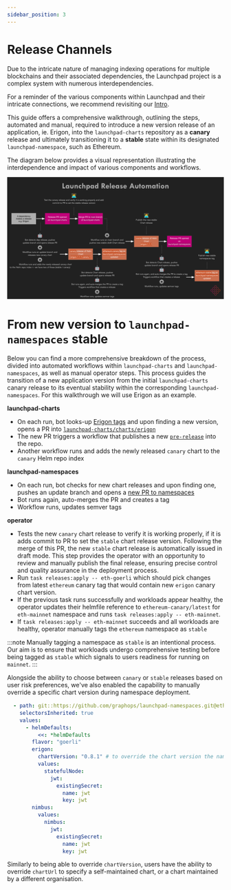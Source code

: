 ```yaml
---
sidebar_position: 3
---
```


# Release Channels

Due to the intricate nature of managing indexing operations for multiple blockchains and their associated dependencies, the Launchpad project is a complex system with numerous interdependencies. 

For a reminder of the various components within Launchpad and their intricate connections, we recommend revisiting our [Intro](intro.md).

This guide offers a comprehensive walkthrough, outlining the steps, automated and manual, required to introduce a new version release of an application, ie. Erigon, into the `launchpad-charts` repository as a **canary** release and ultimately transitioning it to a **stable** state within its designated `launchpad-namespace`, such as Ethereum. 

The diagram below provides a visual representation illustrating the interdependence and impact of various components and workflows.

![Release Channels Flow](/img/launchpad-release-channels.svg)

# From new version to `launchpad-namespaces` stable

Below you can find a more comprehensive breakdown of the process, divided into automated workflows within `launchpad-charts` and `launchpad-namespaces`, as well as manual operator steps. This process guides the transition of a new application version from the initial `launchpad-charts` canary release to its eventual stability within the corresponding `launchpad-namespaces`. For this walkthrough we will use Erigon as an example.

**launchpad-charts** 
  - On each run, bot looks-up [Erigon tags](https://github.com/ledgerwatch/erigon/tags) and upon finding a new version, opens a PR into [`launchpad-charts/charts/erigon` ](https://github.com/graphops/launchpad-charts/pull/133)
  - The new PR triggers a workflow that publishes a new [`pre-release`](https://github.com/graphops/launchpad-charts/releases/tag/erigon-0.8.1-canary.1) into the repo.
  - Another workflow runs and adds the newly released `canary` chart to the `canary` Helm repo index

**launchpad-namespaces** 
  - On each run, bot checks for new chart releases and upon finding one, pushes an update branch and opens a [new PR to namespaces](https://github.com/graphops/launchpad-namespaces/pull/38)
  - Bot runs again, auto-merges the PR and creates a tag
  - Workflow runs, updates semver tags

**operator**
  - Tests the new `canary` chart release to verify it is working properly, if it is adds commit to PR to set the `stable` chart release version. Following the merge of this PR, the new `stable` chart release is automatically issued in draft mode. This step provides the operator with an opportunity to review and manually publish the final release, ensuring precise control and quality assurance in the deployment process.
  - Run `task releases:apply -- eth-goerli` which should pick changes from latest `ethereum` canary tag that would contain new `erigon` canary chart version.
  - If the previous task runs successfully and workloads appear healthy, the operator updates their helmfile reference to `ethereum-canary/latest` for `eth-mainnet` namespace and runs `task releases:apply -- eth-mainnet`.
  - If `task releases:apply -- eth-mainnet` succeeds and all workloads are healthy, operator  manually tags the `ethereum` namespace as `stable`

:::note
Manually tagging a namespace as `stable` is an intentional process. Our aim is to ensure that workloads undergo comprehensive testing before being tagged as `stable` which signals to users readiness for running on `mainnet`.
:::

Alongside the ability to choose between `canary` or `stable` releases based on user risk preferences, we've also enabled the capability to manually override a specific chart version during namespace deployment.

```yaml
  - path: git::https://github.com/graphops/launchpad-namespaces.git@ethereum/helmfile.yaml?ref=ethereum-stable/latest
    selectorsInherited: true
    values:
      - helmDefaults:
          <<: *helmDefaults
        flavor: "goerli"
        erigon:
          chartVersion: "0.8.1" # to override the chart version the namespace is setup with
          values:
            statefulNode:
              jwt:
                existingSecret:
                  name: jwt
                  key: jwt
        nimbus:
          values:
            nimbus:
              jwt:
                existingSecret:
                  name: jwt
                  key: jwt
```

Similarly to being able to override `chartVersion`, users have the ability to override `chartUrl` to specify a self-maintained chart, or a chart maintained by a different organisation.